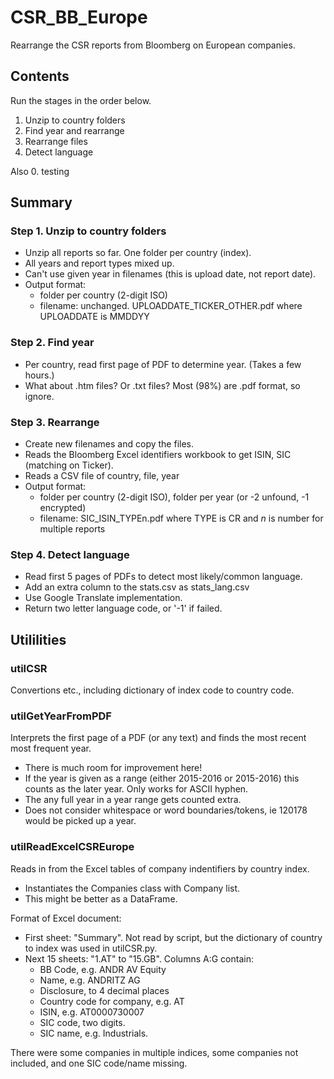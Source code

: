 # CSR_BB_Europe
Rearrange the CSR reports from Bloomberg on European companies.

## Contents
Run the stages in the order below.
1. Unzip to country folders
2. Find year and rearrange 
3. Rearrange files
4. Detect language

Also 0. testing

## Summary
### Step 1. Unzip to country folders
- Unzip all reports so far. One folder per country (index). 
- All years and report types mixed up. 
- Can't use given year in filenames (this is upload date, not report date).
- Output format:
	- folder per country (2-digit ISO)
	- filename: unchanged. UPLOADDATE\_TICKER\_OTHER.pdf where UPLOADDATE is MMDDYY

### Step 2. Find year
- Per country, read first page of PDF to determine year. (Takes a few hours.)
- What about .htm files? Or .txt files? Most (98%) are .pdf format, so ignore.

### Step 3. Rearrange
- Create new filenames and copy the files. 
- Reads the Bloomberg Excel identifiers workbook to get ISIN, SIC (matching on Ticker).
- Reads a CSV file of country, file, year
- Output format:
	- folder per country (2-digit ISO), folder per year (or -2 unfound, -1 encrypted)
	- filename: SIC\_ISIN\_TYPEn.pdf where TYPE is CR and _n_ is number for multiple reports
	
### Step 4. Detect language
- Read first 5 pages of PDFs to detect most likely/common language.
- Add an extra column to the stats.csv as stats_lang.csv
- Use Google Translate implementation.
- Return two letter language code, or '-1' if failed.


## Utililities
### utilCSR
Convertions etc., including dictionary of index code to country code.


### utilGetYearFromPDF
Interprets the first page of a PDF (or any text) and finds the most recent most frequent year.
- There is much room for improvement here!
- If the year is given as a range (either 2015-2016 or 2015-2016) this counts as the later year. Only works for ASCII hyphen.
- The any full year in a year range gets counted extra.
- Does not consider whitespace or word boundaries/tokens, ie 120178 would be picked up a year.


### utilReadExcelCSREurope
Reads in from the Excel tables of company indentifiers by country index. 

- Instantiates the Companies class with Company list. 
- This might be better as a DataFrame.

Format of Excel document:

- First sheet: "Summary". Not read by script, but the dictionary of country to index was used in utilCSR.py.
- Next 15 sheets: "1.AT" to "15.GB". Columns A:G contain:
  - BB Code, e.g. ANDR AV Equity
  - Name, e.g. ANDRITZ AG
  - Disclosure, to 4 decimal places
  - Country code for company, e.g. AT
  - ISIN, e.g. AT0000730007
  - SIC code, two digits.
  - SIC name, e.g. Industrials.
  
There were some companies in multiple indices, some companies not included, and one SIC code/name missing.
